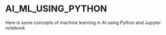 # AI_ML_USING_PYTHON
Here is some concepts of machine learning in AI using Python and Jupyter notebook
